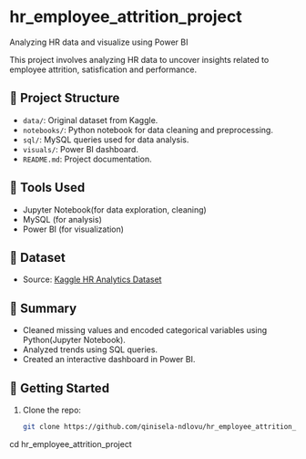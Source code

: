 # hr_employee_attrition_project
Analyzing HR data and visualize using Power BI

This project involves analyzing HR data to uncover insights related to employee attrition, satisfication and performance.

## 📂 Project Structure
- `data/`: Original dataset from Kaggle.
- `notebooks/`: Python notebook for data cleaning and preprocessing.
- `sql/`: MySQL queries used for data analysis.
- `visuals/`: Power BI dashboard.
- `README.md`: Project documentation.

## 🔧 Tools Used
- Jupyter Notebook(for data exploration, cleaning)
- MySQL (for analysis)
- Power BI (for visualization)

## 🔗 Dataset
- Source: [Kaggle HR Analytics Dataset](https://www.kaggle.com/datasets/pavansubhasht/ibm-hr-analytics-attrition-dataset)

## 📝 Summary
- Cleaned missing values and encoded categorical variables using Python(Jupyter Notebook).
- Analyzed trends using SQL queries.
- Created an interactive dashboard in Power BI.

## 🚀 Getting Started
1. Clone the repo:
   ```bash
   git clone https://github.com/qinisela-ndlovu/hr_employee_attrition_project.git
cd hr_employee_attrition_project

